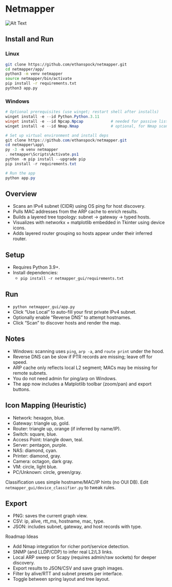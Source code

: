 # Netmapper
![Alt Text](netmapper/app/logo/netmapper_icon.png)
## Install and Run
### Linux
```bash
git clone https://github.com/ethanspock/netmapper.git
cd netmapper/app/
python3 -m venv netmapper
source netmapper/bin/activate
pip install -r requirements.txt
python3 app.py
```
### Windows
```powershell
# Optional prerequisites (use winget; restart shell after installs)
winget install -e --id Python.Python.3.11
winget install -e --id Npcap.Npcap            # needed for passive listener
winget install -e --id Nmap.Nmap              # optional, for Nmap scans

# Set up virtual environment and install deps
git clone https://github.com/ethanspock/netmapper.git
cd netmapper\app\
py -3 -m venv netmapper
. netmapper\Scripts\Activate.ps1
python -m pip install --upgrade pip
pip install -r requirements.txt

# Run the app
python app.py
```


## Overview

- Scans an IPv4 subnet (CIDR) using OS ping for host discovery.
- Pulls MAC addresses from the ARP cache to enrich results.
- Builds a layered tree topology: subnet → gateway → typed hosts.
- Visualizes with networkx + matplotlib embedded in Tkinter using device icons.
 - Adds layered router grouping so hosts appear under their inferred router.

## Setup

- Requires Python 3.9+.
- Install dependencies:
  - `pip install -r netmapper_gui/requirements.txt`

## Run

- `python netmapper_gui/app.py`
- Click “Use Local” to auto-fill your first private IPv4 subnet.
- Optionally enable “Reverse DNS” to attempt hostnames.
- Click “Scan” to discover hosts and render the map.

## Notes

- Windows: scanning uses `ping`, `arp -a`, and `route print` under the hood.
- Reverse DNS can be slow if PTR records are missing; leave off for speed.
- ARP cache only reflects local L2 segment; MACs may be missing for remote subnets.
- You do not need admin for ping/arp on Windows.
 - The app now includes a Matplotlib toolbar (zoom/pan) and export buttons.

## Icon Mapping (Heuristic)

- Network: hexagon, blue.
- Gateway: triangle up, gold.
- Router: triangle up, orange (if inferred by name/IP).
- Switch: square, blue.
- Access Point: triangle down, teal.
- Server: pentagon, purple.
- NAS: diamond, cyan.
- Printer: diamond, gray.
- Camera: octagon, dark gray.
- VM: circle, light blue.
- PC/Unknown: circle, green/gray.

Classification uses simple hostname/MAC/IP hints (no OUI DB). Edit `netmapper_gui/device_classifier.py` to tweak rules.

## Export

- PNG: saves the current graph view.
- CSV: ip, alive, rtt_ms, hostname, mac, type.
- JSON: includes subnet, gateway, and host records with type.

Roadmap Ideas

- Add Nmap integration for richer port/service detection.
- SNMP (and LLDP/CDP) to infer real L2/L3 links.
- Local ARP sweep or Scapy (requires admin/raw sockets) for deeper discovery.
- Export results to JSON/CSV and save graph images.
- Filter by alive/RTT and subnet presets per interface.
 - Toggle between spring layout and tree layout.

